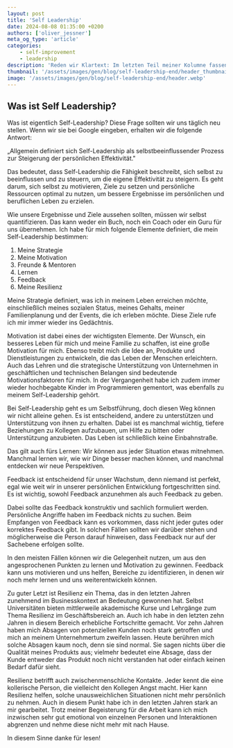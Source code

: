 ```yaml
---
layout: post
title: 'Self Leadership'
date: 2024-08-08 01:35:00 +0200
authors: ['oliver_jessner']
meta_og_type: 'article'
categories:
    - self-improvement
    - leadership
description: 'Reden wir Klartext: Im letzten Teil meiner Kolumne fassen wir nochmal alles zusammen und sehen uns an, wie ich Self-Leadership für mich selbst definiere.'
thumbnail: '/assets/images/gen/blog/self-leadership-end/header_thumbnail.webp'
image: '/assets/images/gen/blog/self-leadership-end/header.webp'
---
```


## Was ist Self Leadership?

Was ist eigentlich Self-Leadership? Diese Frage sollten wir uns täglich neu stellen. Wenn wir sie bei Google eingeben, erhalten wir die folgende Antwort:

„Allgemein definiert sich Self-Leadership als selbstbeeinflussender Prozess zur Steigerung der persönlichen Effektivität."

Das bedeutet, dass Self-Leadership die Fähigkeit beschreibt, sich selbst zu beeinflussen und zu steuern, um die eigene Effektivität zu steigern. Es geht darum, sich selbst zu motivieren, Ziele zu setzen und persönliche Ressourcen optimal zu nutzen, um bessere Ergebnisse im persönlichen und beruflichen Leben zu erzielen.

Wie unsere Ergebnisse und Ziele aussehen sollten, müssen wir selbst quantifizieren. Das kann weder ein Buch, noch ein Coach oder ein Guru für uns übernehmen.
Ich habe für mich folgende Elemente definiert, die mein Self-Leadership bestimmen:

1. Meine Strategie
1. Meine Motivation
1. Freunde & Mentoren
1. Lernen
1. Feedback
1. Meine Resilienz

Meine Strategie definiert, was ich in meinem Leben erreichen möchte, einschließlich meines sozialen Status, meines Gehalts, meiner Familienplanung und der Events, die ich erleben möchte. Diese Ziele rufe ich mir immer wieder ins Gedächtnis.

Motivation ist dabei eines der wichtigsten Elemente. Der Wunsch, ein besseres Leben für mich und meine Familie zu schaffen, ist eine große Motivation für mich. Ebenso treibt mich die Idee an, Produkte und Dienstleistungen zu entwickeln, die das Leben der Menschen erleichtern. Auch das Lehren und die strategische Unterstützung von Unternehmen in geschäftlichen und technischen Belangen sind bedeutende Motivationsfaktoren für mich. In der Vergangenheit habe ich zudem immer wieder hochbegabte Kinder im Programmieren gementort, was ebenfalls zu meinem Self-Leadership gehört.

Bei Self-Leadership geht es um Selbstführung, doch diesen Weg können wir nicht alleine gehen. Es ist entscheidend, andere zu unterstützen und Unterstützung von ihnen zu erhalten. Dabei ist es manchmal wichtig, tiefere Beziehungen zu Kollegen aufzubauen, um Hilfe zu bitten oder Unterstützung anzubieten. Das Leben ist schließlich keine Einbahnstraße.

Das gilt auch fürs Lernen: Wir können aus jeder Situation etwas mitnehmen. Manchmal lernen wir, wie wir Dinge besser machen können, und manchmal entdecken wir neue Perspektiven.

Feedback ist entscheidend für unser Wachstum, denn niemand ist perfekt, egal wie weit wir in unserer persönlichen Entwicklung fortgeschritten sind. Es ist wichtig, sowohl Feedback anzunehmen als auch Feedback zu geben.

Dabei sollte das Feedback konstruktiv und sachlich formuliert werden. Persönliche Angriffe haben im Feedback nichts zu suchen. Beim Empfangen von Feedback kann es vorkommen, dass nicht jeder gutes oder korrektes Feedback gibt. In solchen Fällen sollten wir darüber stehen und möglicherweise die Person darauf hinweisen, dass Feedback nur auf der Sachebene erfolgen sollte.

In den meisten Fällen können wir die Gelegenheit nutzen, um aus den angesprochenen Punkten zu lernen und Motivation zu gewinnen. Feedback kann uns motivieren und uns helfen, Bereiche zu identifizieren, in denen wir noch mehr lernen und uns weiterentwickeln können.

Zu guter Letzt ist Resilienz ein Thema, das in den letzten Jahren zunehmend im Businesskontext an Bedeutung gewonnen hat. Selbst Universitäten bieten mittlerweile akademische Kurse und Lehrgänge zum Thema Resilienz im Geschäftsbereich an. Auch ich habe in den letzten zehn Jahren in diesem Bereich erhebliche Fortschritte gemacht. Vor zehn Jahren haben mich Absagen von potenziellen Kunden noch stark getroffen und mich an meinem Unternehmertum zweifeln lassen. Heute berühren mich solche Absagen kaum noch, denn sie sind normal. Sie sagen nichts über die Qualität meines Produkts aus; vielmehr bedeutet eine Absage, dass der Kunde entweder das Produkt noch nicht verstanden hat oder einfach keinen Bedarf dafür sieht.

Resilienz betrifft auch zwischenmenschliche Kontakte. Jeder kennt die eine kollerische Person, die vielleicht den Kollegen Angst macht. Hier kann Resilienz helfen, solche unausweichlichen Situationen nicht mehr persönlich zu nehmen. Auch in diesem Punkt habe ich in den letzten Jahren stark an mir gearbeitet. Trotz meiner Begeisterung für die Arbeit kann ich mich inzwischen sehr gut emotional von einzelnen Personen und Interaktionen abgrenzen und nehme diese nicht mehr mit nach Hause.

In diesem Sinne danke für lesen!
